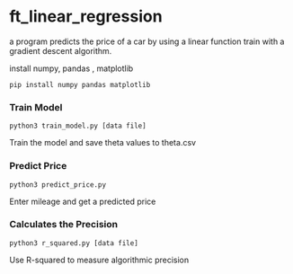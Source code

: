 # ft_linear_regression

a program predicts the price of a car by using a linear function train with a gradient descent algorithm.

install numpy, pandas , matplotlib

```
pip install numpy pandas matplotlib
```

### Train Model

```
python3 train_model.py [data file]
```

Train the model and save theta values to theta.csv

### Predict Price

```
python3 predict_price.py
```

Enter mileage and get a predicted price

### Calculates the Precision

```
python3 r_squared.py [data file]
```

Use R-squared to measure algorithmic precision
